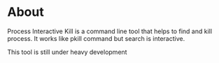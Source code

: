 # About

Process Interactive Kill is a command line tool that helps to find and kill process.
It works like pkill command but search is interactive.

This tool is still under heavy development
